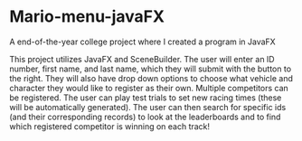 # Mario-menu-javaFX
A end-of-the-year college project where I created a program in JavaFX


This project utilizes JavaFX and SceneBuilder. The user will enter an ID number, first name, and last name, which they will submit with the button to the right. They will also have drop down options to choose what vehicle and character they would like to register as their own. Multiple competitors can be registered. The user can play test trials to set new racing times (these will be automatically generated). The user can then search for specific ids (and their corresponding records) to look at the leaderboards and to find which registered competitor is winning on each track!
